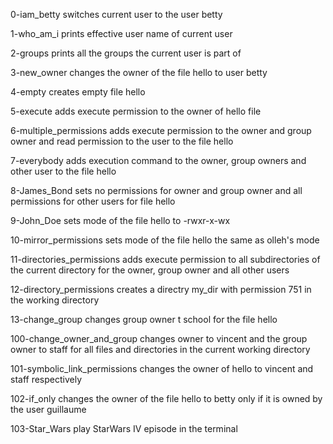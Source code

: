 0-iam_betty switches current user to the user betty

1-who_am_i prints effective user name of current user

2-groups prints all the groups the current user is part of

3-new_owner changes the owner of the file hello to user betty

4-empty creates empty file hello

5-execute adds execute permission to the owner of hello file

6-multiple_permissions adds execute permission to the owner and group owner and read permission to the user to the file hello

7-everybody adds execution command to the owner, group owners and other user to the file hello

8-James_Bond sets no permissions for owner and group owner and all permissions for other users for file hello

9-John_Doe sets mode of the file hello to -rwxr-x-wx

10-mirror_permissions sets mode of the file hello the same as olleh's mode

11-directories_permissions adds execute permission to all subdirectories of the current directory for the owner, group owner and all other users

12-directory_permissions creates a directry my_dir with permission 751 in the working directory

13-change_group changes group owner t school for the file hello

100-change_owner_and_group changes owner to vincent and the group owner to staff for all files and directories in the current working directory

101-symbolic_link_permissions changes the owner of hello to vincent and staff respectively

102-if_only changes the owner of the file hello to betty only if it is owned by the user guillaume

103-Star_Wars play StarWars IV episode in the terminal

